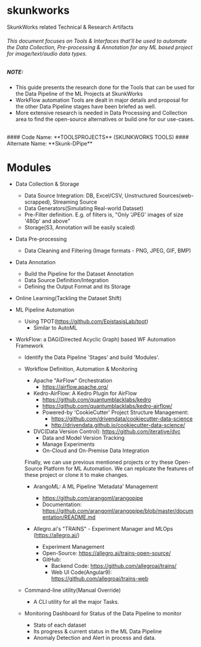 # skunkworks

SkunkWorks related Technical &amp; Research Artifacts

###### This document focuses on Tools & Interfaces that'll be used to automate the Data Collection, Pre-processing & Annotation for any ML based project for image/text/audio data types.

##### NOTE:

- This guide presents the research done for the Tools that can be used for the Data Pipeline of the ML Projects at SkunkWorks
- WorkFlow automation Tools are dealt in major details and proposal for the other Data Pipeline stages have been briefed as well.
- More extensive research is needed in Data Processing and Collection area to find the open-source alternatives or build one for our use-cases.
<br/>
#### Code Name: **TOOLSPROJECTS** (SKUNKWORKS TOOLS)
#### Alternate Name: **Skunk-DPipe**

# Modules
* Data Collection & Storage
	- Data Source Integration: DB, Excel/CSV, Unstructured Sources(web-scrapped), Streaming Source
	- Data Generators(Simulating Real-world Dataset)
	- Pre-Filter definition. E.g. of filters is, "Only 'JPEG' images of size '480p' and above"
	- Storage(S3, Annotation will be easily scaled)

* Data Pre-processing
	- Data Cleaning and Filtering (Image formats - PNG, JPEG, GIF, BMP)

* Data Annotation
	- Build the Pipeline for the Dataset Annotation
	- Data Source Definition/Integration
	- Defining the Output Format and its Storage

* Online Learning(Tackling the Dataset Shift)
	
* ML Pipeline Automation
	- Using TPOT(https://github.com/EpistasisLab/tpot)
		- Similar to AutoML

* WorkFlow: a DAG(Directed Acyclic Graph) based WF Automation Framework
	- Identify the Data Pipeline 'Stages' and build 'Modules'.
	- Workflow Definition, Automation & Monitoring
		- Apache "AirFlow" Orchestration
			- https://airflow.apache.org/
		- Kedro-AirFlow: A Kedro Plugin for AirFlow
			- https://github.com/quantumblacklabs/kedro
			- https://github.com/quantumblacklabs/kedro-airflow/
			- Powered-by 'CookieCutter' Project Structure Management:
				- https://github.com/drivendata/cookiecutter-data-science
				- http://drivendata.github.io/cookiecutter-data-science/
		- DVC(Data Version Control): https://github.com/iterative/dvc
			- Data and Model Version Tracking
    		- Manage Experiments
			- On-Cloud and On-Premise Data Integration
			
        Finally, we can use previous mentioned projects or try these Open-Source Platform for ML Automation. We can replicate the features of these project or clone it to make changes.
		- ArangoML: A ML Pipeline 'Metadata' Management
			- https://github.com/arangoml/arangopipe
			- Documentation: https://github.com/arangoml/arangopipe/blob/master/documentation/README.md
			
		- Allegro.ai's "TRAINS" - Experiment Manager and MLOps (https://allegro.ai/)
			- Experiment Management
    		- Open-Source: https://allegro.ai/trains-open-source/
			- GitHub:
				- Backend Code: https://github.com/allegroai/trains/
				- Web UI Code(Angular9): https://github.com/allegroai/trains-web

	- Command-line utility(Manual Override)
		- A CLI utility for all the major Tasks.
	- Monitoring Dashboard for Status of the Data Pipeline to monitor
		- Stats of each dataset
		- Its progress & current status in the ML Data Pipeline
		- Anomaly Detection and Alert in process and data.
